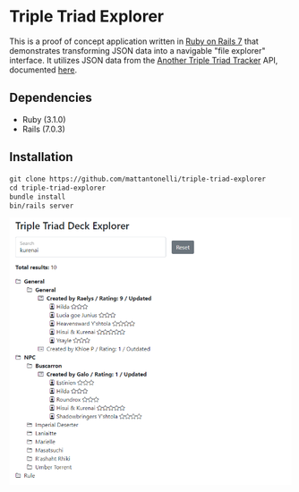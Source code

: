 # Triple Triad Explorer

This is a proof of concept application written in [Ruby on Rails 7](https://rubyonrails.org/) that demonstrates transforming JSON data into a navigable "file explorer" interface. It utilizes JSON data from the [Another Triple Triad Tracker](https://triad.raelys.com) API, documented [here](https://triad.raelys.com/api/docs).

## Dependencies
* Ruby (3.1.0)
* Rails (7.0.3)

## Installation
```
git clone https://github.com/mattantonelli/triple-triad-explorer
cd triple-triad-explorer
bundle install
bin/rails server
```

![Screenshot](https://github.com/mattantonelli/triple-triad-explorer/raw/master/public/screenshot.png)
